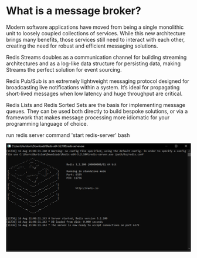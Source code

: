 # What is a message broker?

Modern software applications have moved from being a single monolithic unit to loosely coupled collections of services. While this new architecture brings many benefits, those services still need to interact with each other, creating the need for robust and efficient messaging solutions.

Redis Streams doubles as a communication channel for building streaming architectures and as a log-like data structure for persisting data, making Streams the perfect solution for event sourcing.

Redis Pub/Sub is an extremely lightweight messaging protocol designed for broadcasting live notifications within a system.
It’s ideal for propagating short-lived messages when low latency and huge throughput are critical.

Redis Lists and Redis Sorted Sets are the basis for implementing message queues. They can be used both directly to build bespoke solutions, or via a framework that makes message processing more idiomatic for your programming language of choice.

run redis server command 'start redis-server' bash

![windows](img/img.png)